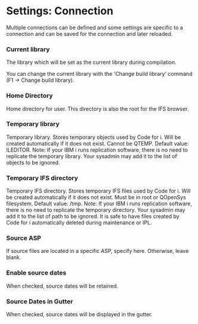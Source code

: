 # Settings: Connection

Multiple connections can be defined and some settings are specific to a connection and can be saved for the connection and later reloaded.

### Current library

The library which will be set as the current library during compilation.

You can change the current library with the 'Change build library' command (F1 -> Change build library).

### Home Directory

Home directory for user. This directory is also the root for the IFS browser.

### Temporary library

Temporary library. Stores temporary objects used by Code for i. Will be created automatically if it does not exist. Cannot be QTEMP.
Default value: ILEDITOR.
Note: If your IBM i runs replication software, there is no need to replicate the temporary library. Your sysadmin may add it to the list of objects to be ignored.

### Temporary IFS directory

Temporary IFS directory. Stores temporary IFS files used by Code for i. Will be created automatically if it does not exist. Must be in root or QOpenSys filesystem.
Default value: /tmp.
Note: If your IBM i runs replication software, there is no need to replicate the temporary directory. Your sysadmin may add it to the list of path to be ignored.
It is safe to have files created by Code for i automatically deleted during maintenance or IPL.

### Source ASP

If source files are located in a specific ASP, specify here.
Otherwise, leave blank.

### Enable source dates

When checked, source dates will be retained.

### Source Dates in Gutter

When checked, source dates will be displayed in the gutter.